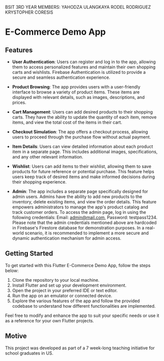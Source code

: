 BSIT 3RD YEAR 
MEMBERS:
YAHODZA ULANGKAYA
RODEL RODRIGUEZ
KRYSTOPHER CORESIS

# E-Commerce Demo App



## Features

- **User Authentication**: Users can register and log in to the app, allowing them to access personalized features and maintain their own shopping carts and wishlists. Firebase Authentication is utilized to provide a secure and seamless authentication experience.

- **Product Browsing**: The app provides users with a user-friendly interface to browse a variety of product items. These items are displayed with relevant details, such as images, descriptions, and prices.

- **Cart Management**: Users can add desired products to their shopping carts. They have the ability to update the quantity of each item, remove items, and view the total cost of the items in their cart.

- **Checkout Simulation**: The app offers a checkout process, allowing users to proceed through the purchase flow without actual payment.

- **Item Details**: Users can view detailed information about each product item in a separate page. This includes additional images, specifications, and any other relevant information.

- **Wishlist**: Users can add items to their wishlist, allowing them to save products for future reference or potential purchase. This feature helps users keep track of desired items and make informed decisions during their shopping experience.

- **Admin**: The app includes a separate page specifically designed for admin users. Admins have the ability to add new products to the inventory, delete existing items, and view the order details. This feature empowers administrators to manage the app's product catalog and track customer orders. To access the admin page, log in using the following credentials: Email: admin@mail.com, Password: testpass1234.
Please note that the admin credentials mentioned above are hardcoded in Firebase's Firestore database for demonstration purposes. In a real-world scenario, it is recommended to implement a more secure and dynamic authentication mechanism for admin access.

## Getting Started

To get started with this Flutter E-Commerce Demo App, follow the steps below:

1. Clone the repository to your local machine.
2. Install Flutter and set up your development environment.
3. Open the project in your preferred IDE or text editor.
4. Run the app on an emulator or connected device.
5. Explore the various features of the app and follow the provided codebase to understand how different functionalities are implemented.

Feel free to modify and enhance the app to suit your specific needs or use it as a reference for your own Flutter projects.

## Motive

This project was developed as part of a 7 week-long teaching initiative for school graduates in US.
